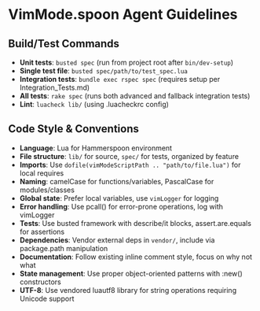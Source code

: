 # VimMode.spoon Agent Guidelines

## Build/Test Commands
- **Unit tests**: `busted spec` (run from project root after `bin/dev-setup`)
- **Single test file**: `busted spec/path/to/test_spec.lua`
- **Integration tests**: `bundle exec rspec spec` (requires setup per Integration_Tests.md)
- **All tests**: `rake spec` (runs both advanced and fallback integration tests)
- **Lint**: `luacheck lib/` (using .luacheckrc config)

## Code Style & Conventions
- **Language**: Lua for Hammerspoon environment
- **File structure**: `lib/` for source, `spec/` for tests, organized by feature
- **Imports**: Use `dofile(vimModeScriptPath .. "path/to/file.lua")` for local requires
- **Naming**: camelCase for functions/variables, PascalCase for modules/classes
- **Global state**: Prefer local variables, use `vimLogger` for logging
- **Error handling**: Use pcall() for error-prone operations, log with vimLogger
- **Tests**: Use busted framework with describe/it blocks, assert.are.equals for assertions
- **Dependencies**: Vendor external deps in `vendor/`, include via package.path manipulation
- **Documentation**: Follow existing inline comment style, focus on why not what
- **State management**: Use proper object-oriented patterns with :new() constructors
- **UTF-8**: Use vendored luautf8 library for string operations requiring Unicode support